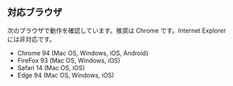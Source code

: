 ## 対応ブラウザ

次のブラウザで動作を確認しています。推奨は Chrome です。Internet Explorer には非対応です。

- Chrome 94 (Mac OS, Windows, iOS, Android)
- FireFox 93 (Mac OS, Windows, iOS)
- Safari 14 (Mac OS, iOS)
- Edge 94 (Mac OS, Windows, iOS)
